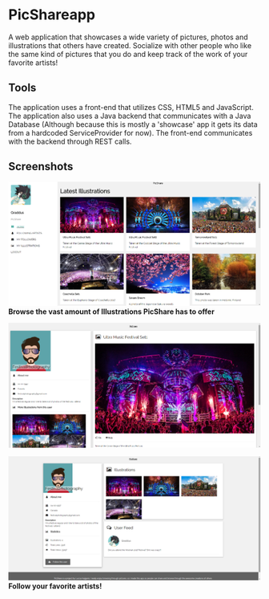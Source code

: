 # PicShareapp
A web application that showcases a wide variety of pictures, photos and illustrations that others have created. Socialize with other people who like the same kind of pictures that you do and keep track of the work of your favorite artists!

## Tools
The application uses a front-end that utilizes CSS, HTML5 and JavaScript. The application also uses a Java backend that communicates with a Java Database (Although because this is mostly a 'showcase' app it gets its data from a hardcoded ServiceProvider for now). The front-end communicates with the backend through REST calls. 

## Screenshots
![alt text](https://raw.githubusercontent.com/graddus/picshareapp/master/index.png)
**Browse the vast amount of Illustrations PicShare has to offer**

![alt text](https://raw.githubusercontent.com/graddus/picshareapp/master/picture.png)

![alt text](https://raw.githubusercontent.com/graddus/picshareapp/master/user.png)
**Follow your favorite artists!**
